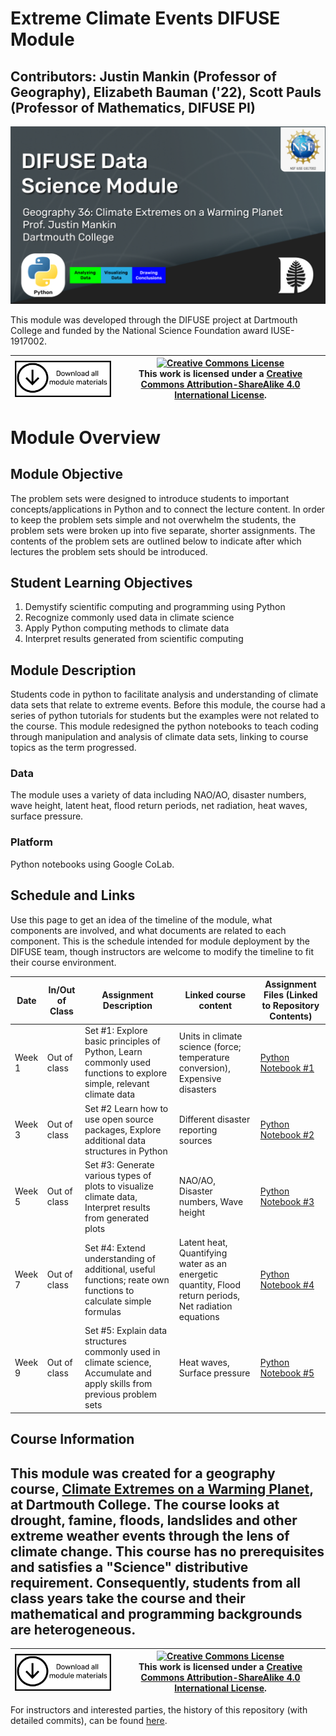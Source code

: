 # Extreme Climate Events DIFUSE Module

## Contributors: Justin Mankin (Professor of Geography), Elizabeth Bauman ('22), Scott Pauls (Professor of Mathematics, DIFUSE PI)

![Extreme Climate Events DIFUSE Module Funded by NSF IUSE1917002](repository_assets/DIFUSE-GEOG36.png)

This module was developed through the DIFUSE project at Dartmouth College and funded by the National Science Foundation award IUSE-1917002.


| <a href="https://github.com/difuse-dartmouth/geography-extreme-climate-events/archive/refs/heads/main.zip"><img src="repository_assets/download-all.png" alt="Download the entire module" align="center" style="width: 4in;"></a>| <a rel="license" href="http://creativecommons.org/licenses/by-sa/4.0/"><img alt="Creative Commons License" style="width=2in" src="https://i.creativecommons.org/l/by-sa/4.0/88x31.png" /><br></a>This work is licensed under a <a rel="license" href="http://creativecommons.org/licenses/by-sa/4.0/">Creative Commons Attribution-ShareAlike 4.0 International License</a>. |
|---------|----------|


# Module Overview
## Module Objective 
The problem sets were designed to introduce students to important concepts/applications in Python and to connect the lecture content. In order to keep the problem sets simple and not overwhelm the students, the problem sets were broken up into five separate, shorter assignments. The contents of the problem sets are outlined below to indicate after which lectures the problem sets should be introduced.

## Student Learning Objectives
1. Demystify scientific computing and programming using Python
2. Recognize commonly used data in climate science
3. Apply Python computing methods to climate data
4. Interpret results generated from scientific computing

## Module Description
Students code in python to facilitate analysis and understanding of climate data sets that relate to extreme events. Before this module, the course had a series of python tutorials for students but the examples were not related to the course. This module redesigned the python notebooks to teach coding through manipulation and analysis of climate data sets, linking to course topics as the term progressed.

### Data
The module uses a variety of data including NAO/AO, disaster numbers, wave height, latent heat, flood return periods, net radiation, heat waves, surface pressure.

### Platform
Python notebooks using Google CoLab.

## Schedule and Links

Use this page to get an idea of the timeline of the module, what components are involved, and what documents are related to each component. This is the schedule intended for module deployment by the DIFUSE team, though instructors are welcome to modify the timeline to fit their course environment.

| Date             |  In/Out of Class | Assignment Description                     | Linked course content                                    | Assignment Files (Linked to Repository Contents) |
|------------------|-----------------|--------------------------------------------------|-------------------------------------------------|--------------------------------------------------|
| Week 1 | Out of class      | Set #1: Explore basic principles of Python, Learn commonly used functions to explore simple, relevant climate data|Units in climate science (force; temperature conversion), Expensive disasters  |[Python Notebook #1](completed_module/components/assignment1/DIFUSE_GEOG36_PS1.ipynb) |
| Week 3 | Out of class      | Set #2 Learn how to use open source packages, Explore additional data structures in Python| 	Different disaster reporting sources |[Python Notebook #2](completed_module/components/assignment2/DIFUSE_GEOG36_PS2.ipynb) |
| Week 5 | Out of class      | Set #3: Generate various types of plots to visualize climate data, Interpret results from generated plots| NAO/AO, Disaster numbers,	Wave height | [Python Notebook #3](completed_module/components/assignment3/DIFUSE_GEOG36_PS3.ipynb) |
| Week 7 | Out of class      | Set #4: Extend understanding of additional, useful functions; reate own functions to calculate simple formulas|Latent heat,	Quantifying water as an energetic quantity,	Flood return periods,	Net radiation equations|   [Python Notebook #4](completed_module/components/assignment4/DIFUSE_GEOG36_PS4.ipynb) |
| Week 9 | Out of class      | Set #5: Explain data structures commonly used in climate science, Accumulate and apply skills from previous problem sets|Heat waves, Surface pressure |   [Python Notebook #5](completed_module/components/assignment5/DIFUSE_GEOG36_PS5.ipynb) |

## Course Information

This module was created for a geography course, <a href="https://dartmouth.smartcatalogiq.com/current/orc/Departments-Programs-Undergraduate/Geography/GEOG-Geography/GEOG-36">Climate Extremes on a Warming Planet</a>, at Dartmouth College.  The course looks at drought, famine, floods, landslides and other extreme weather events through the lens of climate change. This course has no prerequisites and satisfies a "Science" distributive requirement. Consequently, students from all class years take the course and their mathematical and programming backgrounds are heterogeneous.
---

| <a href="https://github.com/difuse-dartmouth/geography-extreme-climate-events/archive/refs/heads/main.zip"><img src="repository_assets/download-all.png" alt="Download the entire module" align="center" style="width: 4in;"></a>| <a rel="license" href="http://creativecommons.org/licenses/by-sa/4.0/"><img alt="Creative Commons License" style="width=2in" src="https://i.creativecommons.org/l/by-sa/4.0/88x31.png" /><br></a>This work is licensed under a <a rel="license" href="http://creativecommons.org/licenses/by-sa/4.0/">Creative Commons Attribution-ShareAlike 4.0 International License</a>. |
|---------|----------|

For instructors and interested parties, the history of this repository (with detailed commits), can be found [here](https://github.com/difuse-dartmouth/geography-extreme-climate-events/commits/main/).


